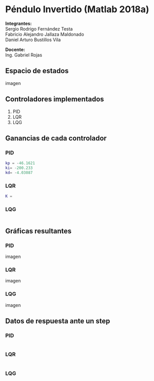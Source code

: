 # **Péndulo Invertido (Matlab 2018a)**

**Integrantes:**  
Sergio Rodrigo Fernández Testa  
Fabricio Alejandro Jallaza Maldonado  
Daniel Arturo Bustillos Vila

**Docente:**  
Ing. Gabriel Rojas

## **Espacio de estados**

imagen

## **Controladores implementados**

1. PID
2. LQR
3. LQG

## **Ganancias de cada controlador**

### **PID**

~~~matlab
kp = -46.1621
ki= -200.233
kd= -4.03087
~~~

### **LQR**

~~~matlab
K =
~~~

### **LQG**

~~~matlab

~~~

## **Gráficas resultantes**

### **PID**

imagen

### **LQR**

imagen

### **LQG**

imagen

## **Datos de respuesta ante un step**

### **PID**

~~~matlab

~~~

### **LQR**

~~~matlab

~~~

### **LQG**

~~~matlab

~~~